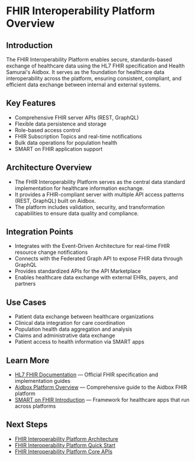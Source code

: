 # FHIR Interoperability Platform Overview

## Introduction
The FHIR Interoperability Platform enables secure, standards-based exchange of healthcare data using the HL7 FHIR specification and Health Samurai's Aidbox. It serves as the foundation for healthcare data interoperability across the platform, ensuring consistent, compliant, and efficient data exchange between internal and external systems.

## Key Features
- Comprehensive FHIR server APIs (REST, GraphQL)
- Flexible data persistence and storage
- Role-based access control
- FHIR Subscription Topics and real-time notifications
- Bulk data operations for population health
- SMART on FHIR application support

## Architecture Overview
- The FHIR Interoperability Platform serves as the central data standard implementation for healthcare information exchange.
- It provides a FHIR-compliant server with multiple API access patterns (REST, GraphQL) built on Aidbox.
- The platform includes validation, security, and transformation capabilities to ensure data quality and compliance.

## Integration Points
- Integrates with the Event-Driven Architecture for real-time FHIR resource change notifications
- Connects with the Federated Graph API to expose FHIR data through GraphQL
- Provides standardized APIs for the API Marketplace
- Enables healthcare data exchange with external EHRs, payers, and partners

## Use Cases
- Patient data exchange between healthcare organizations
- Clinical data integration for care coordination
- Population health data aggregation and analysis
- Claims and administrative data exchange
- Patient access to health information via SMART apps

## Learn More
- [HL7 FHIR Documentation](https://hl7.org/fhir/) — Official FHIR specification and implementation guides
- [Aidbox Platform Overview](https://docs.aidbox.app/overview) — Comprehensive guide to the Aidbox FHIR platform
- [SMART on FHIR Introduction](https://docs.smarthealthit.org/) — Framework for healthcare apps that run across platforms

## Next Steps
- [FHIR Interoperability Platform Architecture](./architecture.md)
- [FHIR Interoperability Platform Quick Start](./quick-start.md)
- [FHIR Interoperability Platform Core APIs](../02-core-functionality/core-apis.md)
